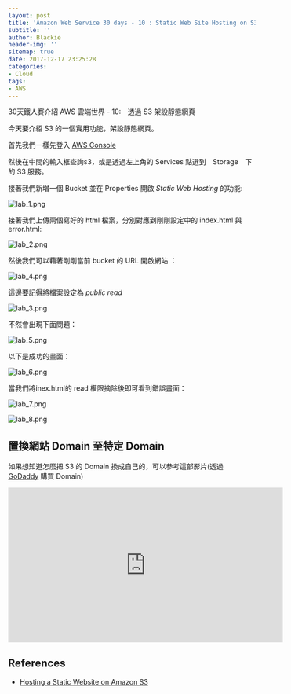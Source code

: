 ```yaml
---
layout: post
title: 'Amazon Web Service 30 days - 10 : Static Web Site Hosting on S3'
subtitle: ''
author: Blackie
header-img: ''
sitemap: true
date: 2017-12-17 23:25:28
categories:
- Cloud
tags:
- AWS
---
```


30天鐵人賽介紹 AWS 雲端世界 - 10:　透過 S3 架設靜態網頁

<!-- More -->

今天要介紹 S3 的一個實用功能，架設靜態網頁。

首先我們一樣先登入 [AWS Console](https://console.aws.amazon.com/console/home)

然後在中間的輸入框查詢s3，或是透過左上角的 Services 點選到　Storage　下的 S3 服務。

接著我們新增一個 Bucket 並在 Properties 開啟 *Static Web Hosting* 的功能:

![lab_1.png](lab_1.png)

接著我們上傳兩個寫好的 html 檔案，分別對應到剛剛設定中的 index.html 與 error.html:

![lab_2.png](lab_2.png)

然後我們可以藉著剛剛當前 bucket 的 URL 開啟網站 ：

![lab_4.png](lab_4.png)

這邊要記得將檔案設定為 *public read*

![lab_3.png](lab_3.png)

不然會出現下面問題：

![lab_5.png](lab_5.png)

以下是成功的畫面：

![lab_6.png](lab_6.png)

當我們將inex.html的 read 權限摘除後即可看到錯誤畫面：

![lab_7.png](lab_7.png)

![lab_8.png](lab_8.png)

## 置換網站 Domain 至特定 Domain ##

如果想知道怎麼把 S3 的 Domain 換成自己的，可以參考這部影片(透過 [GoDaddy](https://tw.godaddy.com/) 購買 Domain)

<iframe width='560' height='315' src='https://www.youtube.com/embed/L7kqlkvllv0"' frameborder='0' allowfullscreen></iframe>

## References ##

- [Hosting a Static Website on Amazon S3](http://docs.aws.amazon.com/AmazonS3/latest/dev/WebsiteHosting.html)